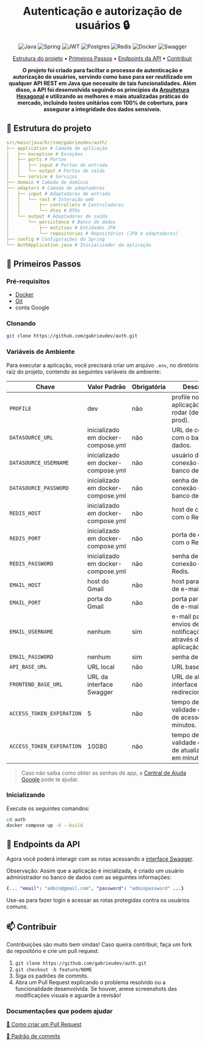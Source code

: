 <h1 align="center" style="font-weight: bold;">Autenticação e autorização de usuários 🔒</h1>

<p align="center">
  <img src="https://img.shields.io/badge/java-%23ED8B00.svg?style=for-the-badge&logo=openjdk&logoColor=white" alt="Java">
  <img src="https://img.shields.io/badge/spring-%236DB33F.svg?style=for-the-badge&logo=spring&logoColor=white" alt="Spring">
  <img src="https://img.shields.io/badge/JWT-black?style=for-the-badge&logo=JSON%20web%20tokens" alt="JWT">
  <img src="https://img.shields.io/badge/postgres-%23316192.svg?style=for-the-badge&logo=postgresql&logoColor=white" alt="Postgres">
  <img src="https://img.shields.io/badge/redis-%23DD0031.svg?style=for-the-badge&logo=redis&logoColor=white" alt="Redis">
  <img src="https://img.shields.io/badge/docker-%230db7ed.svg?style=for-the-badge&logo=docker&logoColor=white" alt="Docker">
  <img src="https://img.shields.io/badge/-Swagger-%23Clojure?style=for-the-badge&logo=swagger&logoColor=white" alt="Swagger">
</p>

<p align="center">
 <a href="#estrutura">Estrutura do projeto</a> • 
 <a href="#inicio">Primeiros Passos</a> • 
 <a href="#rotas">Endpoints da API</a> •
 <a href="#contribuir">Contribuir</a>
</p>

<p align="center">
  <b>O projeto foi criado para faciltar o processo de autenticação e autorização de usuários, servindo como base para ser reutilizado em qualquer API REST em Java que necessite de tais funcionalidades. Além disso, a API foi desenvolvida seguindo os princípios da <a href=https://medium.com/@marcio.kgr/arquitetura-hexagonal-8958fb3e5507>Arquitetura Hexagonal</a> e utilizando as melhores e mais atualizadas práticas do mercado, incluindo testes unitários com 100% de cobertura, para assegurar a integridade dos dados sensíveis.</b>
</p>

<h2 id="estrutura">📂 Estrutura do projeto</h2>

```yaml
src/main/java/br/com/gabrieudev/auth/
├── application # Camada de aplicação
│   ├── exception # Exceções
│   ├── ports # Portas
│   │   ├── input # Portas de entrada
│   │   └── output # Portas de saída
│   └── service # Serviços
├── domain # Camada de domínio
├── adapters # Camada de adaptadores
│   ├── input # Adaptadores de entrada
│   │   └── rest # Interação web
│   │       ├── controllers # Controladores
│   │       └── dtos # DTOs
│   └── output # Adaptadores de saída
│       └── persistence # Banco de dados
│           ├── entities # Entidades JPA
│           └── repositories # Repositórios (JPA e adaptadores)
├── config # Configurações do Spring
└── AuthApplication.java # Inicializador da aplicação
```

<h2 id="inicio">🚀 Primeiros Passos</h2>

<h3>Pré-requisitos</h3>

- [Docker](https://www.docker.com/get-started/)
- [Git](https://git-scm.com/downloads)
- conta Google

<h3>Clonando</h3>

```bash
git clone https://github.com/gabrieudev/auth.git
```

<h3>Variáveis de Ambiente</h3>

Para executar a aplicação, você precisará criar um arquivo `.env`, no diretório raiz do projeto, contendo as seguintes variáveis de ambiente:

| Chave                     | Valor Padrão                       | Obrigatória | Descrição                                                |
| ------------------------- | ---------------------------------- | ----------- | -------------------------------------------------------- |
| `PROFILE`                 | dev                                | não         | profile no qual a aplicação irá rodar (dev ou prod).     |
| `DATASOURCE_URL`          | inicializado em docker-compose.yml | não         | URL de conexão com o banco de dados.                     |
| `DATASOURCE_USERNAME`     | inicializado em docker-compose.yml | não         | usuário de conexão com o banco de dados.                 |
| `DATASOURCE_PASSWORD`     | inicializado em docker-compose.yml | não         | senha de conexão com o banco de dados.                   |
| `REDIS_HOST`              | inicializado em docker-compose.yml | não         | host de conexão com o Redis.                             |
| `REDIS_PORT`              | inicializado em docker-compose.yml | não         | porta de conexão com o Redis.                            |
| `REDIS_PASSWORD`          | inicializado em docker-compose.yml | não         | senha de conexão com o Redis.                            |
| `EMAIL_HOST`              | host do Gmail                      | não         | host para envio de e-mails.                              |
| `EMAIL_PORT`              | porta do Gmail                     | não         | porta para envio de e-mails.                             |
| `EMAIL_USERNAME`          | nenhum                             | sim         | e-mail para envios de notificações através da aplicação. |
| `EMAIL_PASSWORD`          | nenhum                             | sim         | senha de app.                                            |
| `API_BASE_URL`            | URL local                          | não         | URL base da API.                                         |
| `FRONTEND_BASE_URL`       | URL da interface Swagger           | não         | URL de alguma interface para redirecionamento.           |
| `ACCESS_TOKEN_EXPIRATION` | 5                                  | não         | tempo de validade do token de acesso em minutos.         |
| `ACCESS_TOKEN_EXPIRATION` | 10080                              | não         | tempo de validade do token de atualização em minutos.    |

> Caso não saiba como obter as senhas de app, a [Central de Ajuda Google](https://support.google.com/accounts/answer/185833?hl=pt-BR) pode te ajudar.

<h3>Inicializando</h3>

Execute os seguintes comandos:

```bash
cd auth
docker compose up -d --build
```

<h2 id="rotas">📍 Endpoints da API</h2>

Agora você poderá interagir com as rotas acessando a [interface Swagger](http://localhost:8080/swagger-ui/index.html).

Observação: Assim que a aplicação é inicializada, é criado um usuário administrador no banco de dados com as seguintes informações:

```yaml
{... "email": "admin@gmail.com", "password": "adminpassword" ...}
```

Use-as para fazer login e acessar as rotas protegidas contra os usuários comuns.

<h2 id="contribuir">📫 Contribuir</h2>

Contribuições são muito bem vindas! Caso queira contribuir, faça um fork do repositório e crie um pull request.

1. `git clone https://github.com/gabrieudev/auth.git`
2. `git checkout -b feature/NOME`
3. Siga os padrões de commits.
4. Abra um Pull Request explicando o problema resolvido ou a funcionalidade desenvolvida. Se houver, anexe screenshots das modificações visuais e aguarde a revisão!

<h3>Documentações que podem ajudar</h3>

[📝 Como criar um Pull Request](https://www.atlassian.com/br/git/tutorials/making-a-pull-request)

[💾 Padrão de commits](https://gist.github.com/joshbuchea/6f47e86d2510bce28f8e7f42ae84c716)
